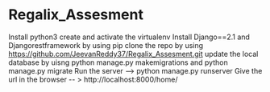# Regalix_Assesment
Install python3
create and activate the virtualenv
Install Django==2.1 and Djangorestframework by using pip
clone the repo by using https://github.com/JeevanReddy37/Regalix_Assesment.git
update the local database by uisng python manage.py makemigrations and python manage.py migrate
Run the server  -->  python manage.py runserver
Give the url in the browser  -- > http://localhost:8000/home/
